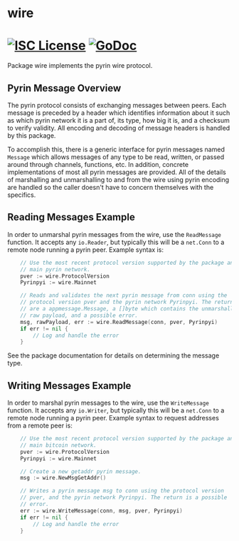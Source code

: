wire
====

[![ISC License](http://img.shields.io/badge/license-ISC-blue.svg)](https://choosealicense.com/licenses/isc/)
[![GoDoc](https://img.shields.io/badge/godoc-reference-blue.svg)](http://godoc.org/github.com/Pyrinpyi/pyipad/wire)
=======

Package wire implements the pyrin wire protocol.

## Pyrin Message Overview

The pyrin protocol consists of exchanging messages between peers. Each message
is preceded by a header which identifies information about it such as which
pyrin network it is a part of, its type, how big it is, and a checksum to
verify validity. All encoding and decoding of message headers is handled by this
package.

To accomplish this, there is a generic interface for pyrin messages named
`Message` which allows messages of any type to be read, written, or passed
around through channels, functions, etc. In addition, concrete implementations
of most all pyrin messages are provided. All of the details of marshalling and 
unmarshalling to and from the wire using pyrin encoding are handled so the 
caller doesn't have to concern themselves with the specifics.

## Reading Messages Example

In order to unmarshal pyrin messages from the wire, use the `ReadMessage`
function. It accepts any `io.Reader`, but typically this will be a `net.Conn`
to a remote node running a pyrin peer. Example syntax is:

```Go
	// Use the most recent protocol version supported by the package and the
	// main pyrin network.
	pver := wire.ProtocolVersion
	Pyrinpyi := wire.Mainnet

	// Reads and validates the next pyrin message from conn using the
	// protocol version pver and the pyrin network Pyrinpyi. The returns
	// are a appmessage.Message, a []byte which contains the unmarshalled
	// raw payload, and a possible error.
	msg, rawPayload, err := wire.ReadMessage(conn, pver, Pyrinpyi)
	if err != nil {
		// Log and handle the error
	}
```

See the package documentation for details on determining the message type.

## Writing Messages Example

In order to marshal pyrin messages to the wire, use the `WriteMessage`
function. It accepts any `io.Writer`, but typically this will be a `net.Conn`
to a remote node running a pyrin peer. Example syntax to request addresses
from a remote peer is:

```Go
	// Use the most recent protocol version supported by the package and the
	// main bitcoin network.
	pver := wire.ProtocolVersion
	Pyrinpyi := wire.Mainnet

	// Create a new getaddr pyrin message.
	msg := wire.NewMsgGetAddr()

	// Writes a pyrin message msg to conn using the protocol version
	// pver, and the pyrin network Pyrinpyi. The return is a possible
	// error.
	err := wire.WriteMessage(conn, msg, pver, Pyrinpyi)
	if err != nil {
		// Log and handle the error
	}
```
